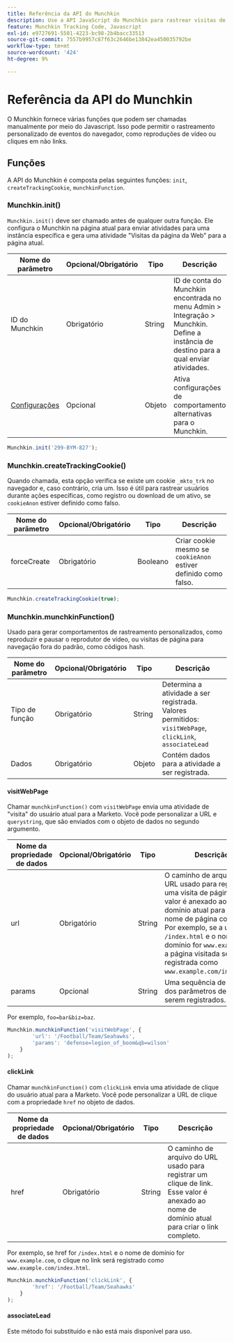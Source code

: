 ```yaml
---
title: Referência da API do Munchkin
description: Use a API JavaScript do Munchkin para rastrear visitas de página, cliques em links e eventos personalizados com os métodos init, createTrackingCookie e munchkinFunction.
feature: Munchkin Tracking Code, Javascript
exl-id: e9727691-5501-4223-bc98-2b4bacc33513
source-git-commit: 7557b9957c87f63c2646be13842ea450035792be
workflow-type: tm+mt
source-wordcount: '424'
ht-degree: 9%

---
```


# Referência da API do Munchkin

O Munchkin fornece várias funções que podem ser chamadas manualmente por meio do Javascript. Isso pode permitir o rastreamento personalizado de eventos do navegador, como reproduções de vídeo ou cliques em não links.

## Funções

A API do Munchkin é composta pelas seguintes funções: `init`, `createTrackingCookie`, `munchkinFunction`.

<a name="munchkin_init"></a>

### Munchkin.init()

`Munchkin.init()` deve ser chamado antes de qualquer outra função. Ele configura o Munchkin na página atual para enviar atividades para uma instância específica e gera uma atividade &quot;Visitas da página da Web&quot; para a página atual.

| Nome do parâmetro | Opcional/Obrigatório | Tipo | Descrição |
| --- | --- | --- | --- |
| ID do Munchkin | Obrigatório | String | ID de conta do Munchkin encontrada no menu Admin > Integração > Munchkin. Define a instância de destino para a qual enviar atividades. |
| [Configurações](configuration.md) | Opcional | Objeto | Ativa configurações de comportamento alternativas para o Munchkin. |

```javascript
Munchkin.init('299-BYM-827');
```

### Munchkin.createTrackingCookie()

Quando chamada, esta opção verifica se existe um cookie `_mkto_trk` no navegador e, caso contrário, cria um. Isso é útil para rastrear usuários durante ações específicas, como registro ou download de um ativo, se `cookieAnon` estiver definido como falso.

| Nome do parâmetro | Opcional/Obrigatório | Tipo | Descrição |
| --- | --- | --- | --- |
| forceCreate | Obrigatório | Booleano | Criar cookie mesmo se `cookieAnon` estiver definido como falso. |

```javascript
Munchkin.createTrackingCookie(true);
```

### Munchkin.munchkinFunction()

Usado para gerar comportamentos de rastreamento personalizados, como reproduzir e pausar o reprodutor de vídeo, ou visitas de página para navegação fora do padrão, como códigos hash.

| Nome do parâmetro | Opcional/Obrigatório | Tipo | Descrição |
| --- | --- | --- | --- |
| Tipo de função | Obrigatório | String | Determina a atividade a ser registrada. Valores permitidos: `visitWebPage`, `clickLink`, `associateLead` |
| Dados | Obrigatório | Objeto | Contém dados para a atividade a ser registrada. |

#### visitWebPage

Chamar `munchkinFunction()` com `visitWebPage` envia uma atividade de &quot;visita&quot; do usuário atual para a Marketo. Você pode personalizar a URL e `querystring`, que são enviados com o objeto de dados no segundo argumento.

| Nome da propriedade de dados | Opcional/Obrigatório | Tipo | Descrição |
| --- | --- | --- | --- |
| url | Obrigatório | String | O caminho de arquivo do URL usado para registrar uma visita de página.  Esse valor é anexado ao nome de domínio atual para criar um nome de página completo. Por exemplo, se a url for `/index.html` e o nome de domínio for `www.example.com`, a página visitada será registrada como `www.example.com/index.html`. |
| params | Opcional | String | Uma sequência de consulta dos parâmetros desejados a serem registrados. |

Por exemplo, `foo=bar&biz=baz`.

```javascript
Munchkin.munchkinFunction('visitWebPage', {
        'url': '/Football/Team/Seahawks',
        'params': 'defense=legion_of_boom&qb=wilson'
    }
);
```

#### clickLink

Chamar `munchkinFunction()` com `clickLink` envia uma atividade de clique do usuário atual para a Marketo. Você pode personalizar a URL de clique com a propriedade `href` no objeto de dados.

| Nome da propriedade de dados | Opcional/Obrigatório | Tipo | Descrição |
| --- | --- | --- | --- |
| href | Obrigatório | String | O caminho de arquivo do URL usado para registrar um clique de link. Esse valor é anexado ao nome de domínio atual para criar o link completo. |

Por exemplo, se href for `/index.html` e o nome de domínio for `www.example.com`, o clique no link será registrado como `www.example.com/index.html`.

```javascript
Munchkin.munchkinFunction('clickLink', {
        'href': '/Football/Team/Seahawks'
    }
);
```

#### associateLead

Este método foi substituído e não está mais disponível para uso.
